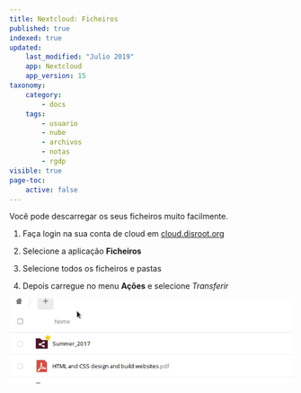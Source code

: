 ```yaml
---
title: Nextcloud: Ficheiros
published: true
indexed: true
updated:
    last_modified: "Julio 2019"		
    app: Nextcloud
    app_version: 15
taxonomy:
    category:
        - docs
    tags:
        - usuario
        - nube
        - archivos
        - notas
        - rgdp
visible: true
page-toc:
    active: false
---
```


Você pode descarregar os seus ficheiros muito facilmente.

1. Faça login na sua conta de cloud em [cloud.disroot.org](https://cloud.disroot.org)

2. Selecione a aplicação **Ficheiros**

3. Selecione todos os ficheiros e pastas

4. Depois carregue no menu **Ações** e selecione *Transferir*

![](pt/files_app.gif)
